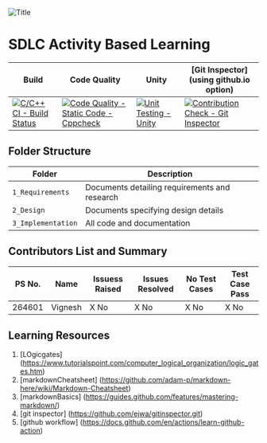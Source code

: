 ![Title](https://user-images.githubusercontent.com/80352730/114403675-a3437580-9bc2-11eb-84b1-dbe97b6a603e.JPG)

# SDLC Activity Based Learning

Build | Code Quality | Unity | [Git Inspector](using github.io option)
------|----------|-------|--------------
[![C/C++ CI - Build Status](https://github.com/kamarthivignesh000/MiniProject/actions/workflows/c-cpp.yml/badge.svg)](https://github.com/kamarthivignesh000/MiniProject/actions/workflows/c-cpp.yml) | [![Code Quality - Static Code - Cppcheck](https://github.com/kamarthivignesh000/MiniProject/actions/workflows/cppcheck.yml/badge.svg)](https://github.com/kamarthivignesh000/MiniProject/actions/workflows/cppcheck.yml) | [![Unit Testing - Unity](https://github.com/kamarthivignesh000/MiniProject/actions/workflows/unity.yml/badge.svg)](https://github.com/kamarthivignesh000/MiniProject/actions/workflows/unity.yml) | [![Contribution Check - Git Inspector](https://github.com/kamarthivignesh000/MiniProject/actions/workflows/gitinspector.yml/badge.svg)](https://github.com/kamarthivignesh000/MiniProject/actions/workflows/gitinspector.yml)

## Folder Structure
Folder             | Description
-------------------| -----------------------------------------
`1_Requirements`   | Documents detailing requirements and research
`2_Design`         | Documents specifying design details
`3_Implementation` | All code and documentation

## Contributors List and Summary

PS No. |  Name   | Issuess Raised |Issues Resolved|No Test Cases|Test Case Pass
-------|---------|----------------|----------------|---------------|-------------
264601 | Vignesh  | X No     | X No   |X No   |X No            

## Learning Resources
1. [LOgicgates] (https://www.tutorialspoint.com/computer_logical_organization/logic_gates.htm)
2. [markdownCheatsheet] (https://github.com/adam-p/markdown-here/wiki/Markdown-Cheatsheet)
3. [markdownBasics] (https://guides.github.com/features/mastering-markdown/)
4. [git inspector] (https://github.com/ejwa/gitinspector.git)
5. [github workflow] (https://docs.github.com/en/actions/learn-github-action)
